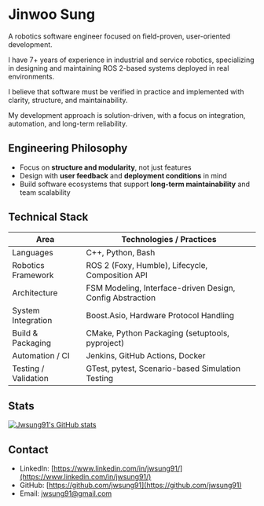 # Jinwoo Sung

A robotics software engineer focused on field-proven, user-oriented development.

I have 7+ years of experience in industrial and service robotics, specializing in designing and maintaining ROS 2-based systems deployed in real environments.

I believe that software must be verified in practice and implemented with clarity, structure, and maintainability.

My development approach is solution-driven, with a focus on integration, automation, and long-term reliability.

## Engineering Philosophy

- Focus on **structure and modularity**, not just features  
- Design with **user feedback** and **deployment conditions** in mind  
- Build software ecosystems that support **long-term maintainability** and team scalability

## Technical Stack

| Area               | Technologies / Practices                                    |
|--------------------|--------------------------------------------------------------|
| Languages          | C++, Python, Bash                                            |
| Robotics Framework | ROS 2 (Foxy, Humble), Lifecycle, Composition API             |
| Architecture       | FSM Modeling, Interface-driven Design, Config Abstraction    |
| System Integration | Boost.Asio, Hardware Protocol Handling                       |
| Build & Packaging  | CMake, Python Packaging (setuptools, pyproject)              |
| Automation / CI    | Jenkins, GitHub Actions, Docker                              |
| Testing / Validation | GTest, pytest, Scenario-based Simulation Testing           |

## Stats

[![Jwsung91's GitHub stats](https://github-readme-stats.vercel.app/api?username=jwsung91)](https://github.com/anuraghazra/github-readme-stats)

## Contact

- LinkedIn: [https://www.linkedin.com/in/jwsung91/](https://www.linkedin.com/in/jwsung91/)
- GitHub: [https://github.com/jwsung91](https://github.com/jwsung91)
- Email: jwsung91@gmail.com
